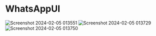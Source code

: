 # WhatsAppUI

![Screenshot 2024-02-05 013551](https://github.com/mati135/Whatsapp_Ui/assets/121723128/faf15e48-b4ca-4d6c-9006-299314273e31)
![Screenshot 2024-02-05 013729](https://github.com/mati135/Whatsapp_Ui/assets/121723128/bfaa9b28-fb39-4ca0-8839-b2c4d6ecc679)
![Screenshot 2024-02-05 013750](https://github.com/mati135/Whatsapp_Ui/assets/121723128/3e108d74-d336-4119-829c-c036f985fa4a)
